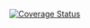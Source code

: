 [![Coverage Status](https://coveralls.io/repos/github/liyixun/react-unit-test-study/badge.svg)](https://coveralls.io/github/liyixun/react-unit-test-study)